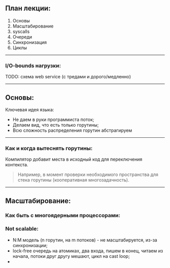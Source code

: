 ## План лекции: 

1. Основы
2. Масштабирование
3. syscalls 
4. Очереди
5. Синхронизация 
6. Циклы

---
### I/O-bounds нагрузки:

TODO: схема web service (с тредами и дорого/медленно)

---
## Основы:

Ключевая идея языка: 

- Не даем в руки программиста поток;
- Делаем вид, что есть только горутины;
- Всю сложность распределения горутин абстрагируем

---

### Как и когда вытеснять горутины: 

Компилятор добавит места в исходный код для переключения контекста. 

> Например, в момент проверки необходимого пространства для стека горутины (кооперативная многозадачность).

---

## Масштабирование:

### Как быть с многоядерными процессорами:

### Not scalable:
- N:M модель (n горутин, на m потоков) - не масштабируется, из-за синхронизации;
- lock-free очередь на атомиках, два входа, пишем в конец, читаем из начала, потоки друг другу мешают, цикл на cast loop;
- 